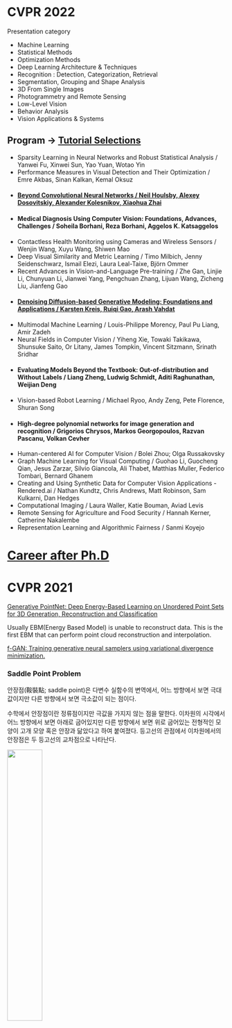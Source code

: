 # CVPR 2022

Presentation category

* Machine Learning
* Statistical Methods
* Optimization Methods
* Deep Learning Architecture & Techniques
* Recognition : Detection, Categorization, Retrieval
* Segmentation, Grouping and Shape Analysis
* 3D From Single Images
* Photogrammetry and Remote Sensing
* Low-Level Vision
* Behavior Analysis
* Vision Applications & Systems

## Program -> [Tutorial Selections](https://cvpr2022.thecvf.com/tutorial-selections)

* Sparsity Learning in Neural Networks and Robust Statistical Analysis / Yanwei Fu, Xinwei Sun, Yao Yuan, Wotao Yin
* Performance Measures in Visual Detection and Their Optimization / Emre Akbas, Sinan Kalkan, Kemal Oksuz
* #### [Beyond Convolutional Neural Networks / Neil Houlsby, Alexey Dosovitskiy, Alexander Kolesnikov, Xiaohua Zhai](https://sites.google.com/view/cvpr-2022-beyond-cnn)
* #### Medical Diagnosis Using Computer Vision: Foundations, Advances, Challenges / Soheila Borhani, Reza Borhani, Aggelos K. Katsaggelos
* Contactless Health Monitoring using Cameras and Wireless Sensors / Wenjin Wang, Xuyu Wang, Shiwen Mao
* Deep Visual Similarity and Metric Learning / Timo Milbich, Jenny Seidenschwarz, Ismail Elezi, Laura Leal-Taixe, Björn Ommer
* Recent Advances in Vision-and-Language Pre-training / Zhe Gan, Linjie Li, Chunyuan Li, Jianwei Yang, Pengchuan Zhang, Lijuan Wang, Zicheng Liu, Jianfeng Gao
* #### [Denoising Diffusion-based Generative Modeling: Foundations and Applications / Karsten Kreis, Ruiqi Gao, Arash Vahdat](https://cvpr2022-tutorial-diffusion-models.github.io/) 
* Multimodal Machine Learning / Louis-Philippe Morency, Paul Pu Liang, Amir Zadeh
* Neural Fields in Computer Vision / Yiheng Xie, Towaki Takikawa, Shunsuke Saito, Or Litany, James Tompkin, Vincent Sitzmann, Srinath Sridhar
* #### Evaluating Models Beyond the Textbook: Out-of-distribution and Without Labels / Liang Zheng, Ludwig Schmidt, Aditi Raghunathan, Weijian Deng
* Vision-based Robot Learning / Michael Ryoo, Andy Zeng, Pete Florence, Shuran Song
* #### High-degree polynomial networks for image generation and recognition / Grigorios Chrysos, Markos Georgopoulos, Razvan Pascanu, Volkan Cevher
* Human-centered AI for Computer Vision / Bolei Zhou; Olga Russakovsky
* Graph Machine Learning for Visual Computing / Guohao Li, Guocheng Qian, Jesus Zarzar, Silvio Giancola, Ali Thabet, Matthias Muller, Federico Tombari, Bernard Ghanem
* Creating and Using Synthetic Data for Computer Vision Applications - Rendered.ai / Nathan Kundtz, Chris Andrews, Matt Robinson, Sam Kulkarni, Dan Hedges
* Computational Imaging / Laura Waller, Katie Bouman, Aviad Levis
* Remote Sensing for Agriculture and Food Security / Hannah Kerner, Catherine Nakalembe
* Representation Learning and Algorithmic Fairness / Sanmi Koyejo

# [Career after Ph.D](https://cvpr2022.thecvf.com/jobs?page=1)

# CVPR 2021

[Generative PointNet: Deep Energy-Based Learning on Unordered Point Sets for 3D Generation, Reconstruction and Classification](https://openaccess.thecvf.com/content/CVPR2021/papers/Xie_Generative_PointNet_Deep_Energy-Based_Learning_on_Unordered_Point_Sets_for_CVPR_2021_paper.pdf)

Usually EBM(Energy Based Model) is unable to reconstruct data. This is the first EBM that can perform point cloud reconstruction and interpolation.

[f-GAN: Training generative neural samplers using variational divergence minimization.](https://arxiv.org/pdf/1606.00709.pdf)

### Saddle Point Problem

안장점(鞍裝點; saddle point)은 다변수 실함수의 변역에서, 어느 방향에서 보면 극대값이지만 다른 방향에서 보면 극소값이 되는 점이다.

수학에서 안장점이란 정류점이지만 극값을 가지지 않는 점을 말한다. 이차원의 시각에서 어느 방향에서 보면 아래로 굽어있지만 다른 방향에서 보면 위로 굽어있는 전형적인 모양이 고개 모양 혹은 안장과 닮았다고 하여 붙여졌다. 등고선의 관점에서 이차원에서의 안장점은 두 등고선의 교차점으로 나타난다.

<img src="https://github.com/hyeseongkim0/CVPR/blob/main/images/saddle point.PNG" width="40%">

